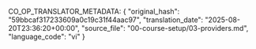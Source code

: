 
CO_OP_TRANSLATOR_METADATA:
{
  "original_hash": "59bbcaf317233609a0c19c31f44aac97",
  "translation_date": "2025-08-20T23:36:20+00:00",
  "source_file": "00-course-setup/03-providers.md",
  "language_code": "vi"
}
